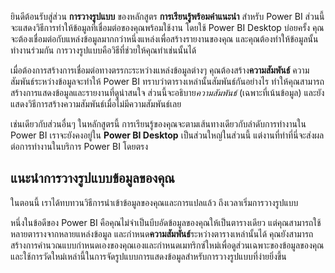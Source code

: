 ยินดีต้อนรับสู่ส่วน **การวางรูปแบบ** ของหลักสูตร **การเรียนรู้พร้อมคำแนะนำ** สำหรับ Power BI ส่วนนี้จะแสดงวิธีการทำให้ข้อมูลที่เชื่อมต่อของคุณพร้อมใช้งาน โดยใช้ Power BI Desktop บ่อยครั้ง คุณจะต้องเชื่อมต่อกับแหล่งข้อมูลมากกว่าหนึ่งแหล่งเพื่อสร้างรายงานของคุณ และคุณต้องทำให้ข้อมูลนั้นทำงานร่วมกัน การวางรูปแบบคือวิธีที่ช่วยให้คุณทำเช่นนั้นได้

เมื่อต้องการสร้างการเชื่อมต่อทางตรรกะระหว่างแหล่งข้อมูลต่างๆ คุณต้องสร้าง**ความสัมพันธ์** ความสัมพันธ์ระหว่างข้อมูลจะทำให้ Power BI ทราบว่าตารางเหล่านั้นสัมพันธ์กันอย่างไร ทำให้คุณสามารถสร้างการแสดงข้อมูลและรายงานที่ดูน่าสนใจ ส่วนนี้จะอธิบาย*ความสัมพันธ์* (เฉพาะที่เน้นข้อมูล) และยังแสดงวิธีการสร้างความสัมพันธ์เมื่อไม่มีความสัมพันธ์เลย

เช่นเดียวกับส่วนอื่นๆ ในหลักสูตรนี้ การเรียนรู้ของคุณจะตามเส้นทางเดียวกับลำดับการทำงานใน Power BI เราจะยังคงอยู่ใน **Power BI Desktop** เป็นส่วนใหญ่ในส่วนนี้ แต่งานที่ทำที่นี่จะส่งผลต่อการทำงานในบริการ Power BI โดยตรง

## <a name="introduction-to-modeling-your-data"></a>แนะนำการวางรูปแบบข้อมูลของคุณ
ในตอนนี้ เราได้ทบทวนวิธีการนำเข้าข้อมูลของคุณและการแปลแล้ว ถึงเวลาเริ่มการวางรูปแบบ

หนึ่งในข้อดีของ Power BI คือคุณไม่จำเป็นบีบอัดข้อมูลของคุณให้เป็นตารางเดียว แต่คุณสามารถใช้หลายตารางจากหลายแหล่งข้อมูล และกำหนด**ความสัมพันธ์**ระหว่างตารางเหล่านั้นได้ คุณยังสามารถสร้างการคำนวณแบบกำหนดเองของคุณเองและกำหนดเมทริกซ์ใหม่เพื่อดูส่วนเฉพาะของข้อมูลของคุณ และใช้การวัดใหม่เหล่านี้ในการจัดรูปแบบการแสดงข้อมูลสำหรับการวางรูปแบบที่ง่ายยิ่งขึ้น

